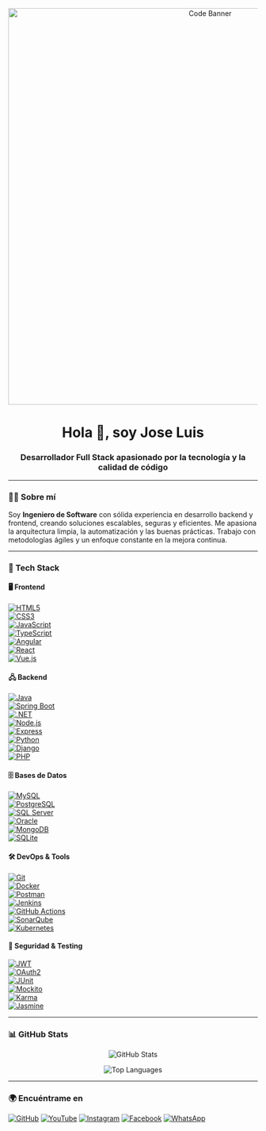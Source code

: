 <div align="center">
  <img src="https://i.imgur.com/OgX9Gkf.png" alt="Code Banner" width="800"/>
</div>

<h1 align="center">Hola 👋, soy Jose Luis</h1>
<h3 align="center">Desarrollador Full Stack apasionado por la tecnología y la calidad de código</h3>

---

### 👨‍💻 Sobre mí

Soy **Ingeniero de Software** con sólida experiencia en desarrollo backend y frontend, creando soluciones escalables, seguras y eficientes. Me apasiona la arquitectura limpia, la automatización y las buenas prácticas. Trabajo con metodologías ágiles y un enfoque constante en la mejora continua.

---

### 🚀 Tech Stack

#### 🖥️ Frontend
[![HTML5](https://img.shields.io/badge/-HTML5-E34F26?style=flat&logo=html5&logoColor=white)]()  
[![CSS3](https://img.shields.io/badge/-CSS3-1572B6?style=flat&logo=css3)]()  
[![JavaScript](https://img.shields.io/badge/-JavaScript-F7DF1E?style=flat&logo=javascript&logoColor=black)]()  
[![TypeScript](https://img.shields.io/badge/-TypeScript-3178C6?style=flat&logo=typescript)]()  
[![Angular](https://img.shields.io/badge/-Angular-DD0031?style=flat&logo=angular)]()  
[![React](https://img.shields.io/badge/-React-61DAFB?style=flat&logo=react)]()  
[![Vue.js](https://img.shields.io/badge/-Vue.js-4FC08D?style=flat&logo=vue.js)]()

#### 🖧 Backend
[![Java](https://img.shields.io/badge/-Java-007396?style=flat&logo=java)]()  
[![Spring Boot](https://img.shields.io/badge/-Spring_Boot-6DB33F?style=flat&logo=springboot)]()  
[![.NET](https://img.shields.io/badge/-.NET-512BD4?style=flat&logo=dotnet)]()  
[![Node.js](https://img.shields.io/badge/-Node.js-339933?style=flat&logo=node.js)]()  
[![Express](https://img.shields.io/badge/-Express-000000?style=flat&logo=express)]()  
[![Python](https://img.shields.io/badge/-Python-3776AB?style=flat&logo=python)]()  
[![Django](https://img.shields.io/badge/-Django-092E20?style=flat&logo=django)]()  
[![PHP](https://img.shields.io/badge/-PHP-777BB4?style=flat&logo=php)]()

#### 🗄️ Bases de Datos
[![MySQL](https://img.shields.io/badge/-MySQL-4479A1?style=flat&logo=mysql)]()  
[![PostgreSQL](https://img.shields.io/badge/-PostgreSQL-336791?style=flat&logo=postgresql)]()  
[![SQL Server](https://img.shields.io/badge/-SQL_Server-CC2927?style=flat&logo=microsoft-sql-server)]()  
[![Oracle](https://img.shields.io/badge/-Oracle-F80000?style=flat&logo=oracle)]()  
[![MongoDB](https://img.shields.io/badge/-MongoDB-47A248?style=flat&logo=mongodb)]()  
[![SQLite](https://img.shields.io/badge/-SQLite-003B57?style=flat&logo=sqlite)]()

#### 🛠️ DevOps & Tools
[![Git](https://img.shields.io/badge/-Git-F05032?style=flat&logo=git)]()  
[![Docker](https://img.shields.io/badge/-Docker-2496ED?style=flat&logo=docker)]()  
[![Postman](https://img.shields.io/badge/-Postman-FF6C37?style=flat&logo=postman)]()  
[![Jenkins](https://img.shields.io/badge/-Jenkins-D24939?style=flat&logo=jenkins)]()  
[![GitHub Actions](https://img.shields.io/badge/-GitHub_Actions-2088FF?style=flat&logo=githubactions)]()  
[![SonarQube](https://img.shields.io/badge/-SonarQube-4E9BCD?style=flat&logo=sonarqube)]()  
[![Kubernetes](https://img.shields.io/badge/-Kubernetes-326CE5?style=flat&logo=kubernetes)]()

#### 🔐 Seguridad & Testing
[![JWT](https://img.shields.io/badge/-JWT-000000?style=flat&logo=jsonwebtokens)]()  
[![OAuth2](https://img.shields.io/badge/-OAuth2-3E8DCC?style=flat)]()  
[![JUnit](https://img.shields.io/badge/-JUnit-25A162?style=flat&logo=java)]()  
[![Mockito](https://img.shields.io/badge/-Mockito-45B39D?style=flat)]()  
[![Karma](https://img.shields.io/badge/-Karma-DDDD00?style=flat)]()  
[![Jasmine](https://img.shields.io/badge/-Jasmine-8A4182?style=flat)]()

---

### 📊 GitHub Stats

<p align="center">
  <img src="https://github-readme-stats.vercel.app/api?username=JoseCastro94&show_icons=true&theme=dracula" alt="GitHub Stats"/>
</p>
<p align="center">
  <img src="https://github-readme-stats.vercel.app/api/top-langs/?username=JoseCastro94&layout=compact&theme=dracula" alt="Top Languages"/>
</p>

---

### 🌍 Encuéntrame en

[![GitHub](https://img.shields.io/badge/-GitHub-181717?style=flat-square&logo=github)](https://github.com/jose9428)
[![YouTube](https://img.shields.io/badge/-YouTube-FF0000?style=flat-square&logo=youtube)](https://www.youtube.com/channel/UC3IMYvCVDv2nwm_V1OOdrBA/featured)
[![Instagram](https://img.shields.io/badge/-Instagram-E4405F?style=flat-square&logo=instagram)](https://www.instagram.com/jose.luis94822/)
[![Facebook](https://img.shields.io/badge/-Facebook-1877F2?style=flat-square&logo=facebook)](https://www.facebook.com/people/Jose-Luis/100024599944318/)
[![WhatsApp](https://img.shields.io/badge/-WhatsApp-25D366?style=flat-square&logo=whatsapp)](https://wa.me/51935162630)
